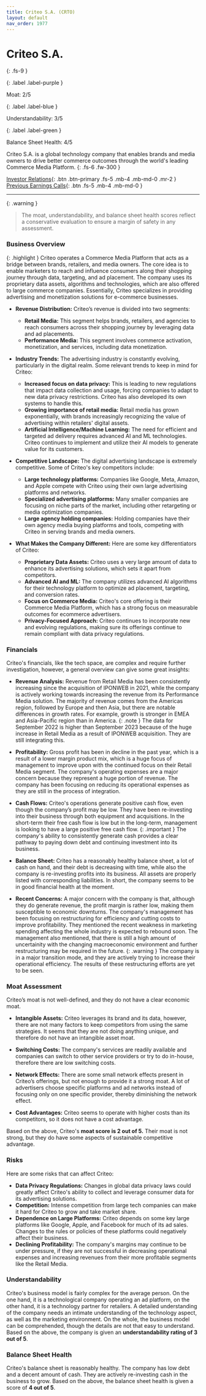 ```yaml
---
title: Criteo S.A. (CRTO)
layout: default
nav_order: 1977
---
```


# Criteo S.A.
{: .fs-9 }

{: .label .label-purple }

Moat: 2/5

{: .label .label-blue }

Understandability: 3/5

{: .label .label-green }

Balance Sheet Health: 4/5

Criteo S.A. is a global technology company that enables brands and media owners to drive better commerce outcomes through the world's leading Commerce Media Platform.
{: .fs-6 .fw-300 }

[Investor Relations](https://www.google.com/search?q=CRTO+investor+relations){: .btn .btn-primary .fs-5 .mb-4 .mb-md-0 .mr-2 }
[Previous Earnings Calls](https://discountingcashflows.com/company/CRTO/transcripts/){: .btn .fs-5 .mb-4 .mb-md-0 }

---

{: .warning }
>The moat, understandability, and balance sheet health scores reflect a conservative evaluation to ensure a margin of safety in any assessment.



### Business Overview
{: .highlight }
Criteo operates a Commerce Media Platform that acts as a bridge between brands, retailers, and media owners. The core idea is to enable marketers to reach and influence consumers along their shopping journey through data, targeting, and ad placement. The company uses its proprietary data assets, algorithms and technologies, which are also offered to large commerce companies. Essentially, Criteo specializes in providing advertising and monetization solutions for e-commerce businesses.

*   **Revenue Distribution:** Criteo’s revenue is divided into two segments:
    *   **Retail Media:** This segment helps brands, retailers, and agencies to reach consumers across their shopping journey by leveraging data and ad placements.
    *   **Performance Media:** This segment involves commerce activation, monetization, and services, including data monetization. 
    
*   **Industry Trends:** The advertising industry is constantly evolving, particularly in the digital realm. Some relevant trends to keep in mind for Criteo:
    *   **Increased focus on data privacy:** This is leading to new regulations that impact data collection and usage, forcing companies to adapt to new data privacy restrictions. Criteo has also developed its own systems to handle this. 
    *  **Growing importance of retail media:** Retail media has grown exponentially, with brands increasingly recognizing the value of advertising within retailers' digital assets.
    *  **Artificial Intelligence/Machine Learning:**  The need for efficient and targeted ad delivery requires advanced AI and ML technologies. Criteo continues to implement and utilize their AI models to generate value for its customers.

*  **Competitive Landscape:** The digital advertising landscape is extremely competitive. Some of Criteo's key competitors include:
    *   **Large technology platforms:** Companies like Google, Meta, Amazon, and Apple compete with Criteo using their own large advertising platforms and networks.
    *   **Specialized advertising platforms:** Many smaller companies are focusing on niche parts of the market, including other retargeting or media optimization companies.
    *   **Large agency holding companies:** Holding companies have their own agency media buying platforms and tools, competing with Criteo in serving brands and media owners.

*  **What Makes the Company Different:** Here are some key differentiators of Criteo:
    *   **Proprietary Data Assets:** Criteo uses a very large amount of data to enhance its advertising solutions, which sets it apart from competitors.
    *   **Advanced AI and ML:** The company utilizes advanced AI algorithms for their technology platform to optimize ad placement, targeting, and conversion rates.
    *   **Focus on Commerce Media:** Criteo's core offering is their Commerce Media Platform, which has a strong focus on measurable outcomes for ecommerce advertisers.
    *   **Privacy-Focused Approach:** Criteo continues to incorporate new and evolving regulations, making sure its offerings continue to remain compliant with data privacy regulations.

### Financials

Criteo's financials, like the tech space, are complex and require further investigation, however, a general overview can give some great insights:

*  **Revenue Analysis:** Revenue from Retail Media has been consistently increasing since the acquisition of IPONWEB in 2021, while the company is actively working towards increasing the revenue from its Performance Media solution. The majority of revenue comes from the Americas region, followed by Europe and then Asia, but there are notable differences in growth rates. For example, growth is stronger in EMEA and Asia-Pacific region than in America.
{: .note }
The data for September 2022 is higher than September 2023 because of the huge increase in Retail Media as a result of IPONWEB acquisition. They are still integrating this.
   
*   **Profitability:** Gross profit has been in decline in the past year, which is a result of a lower margin product mix, which is a huge focus of management to improve upon with the continued focus on their Retail Media segment. The company's operating expenses are a major concern because they represent a huge portion of revenue. The company has been focusing on reducing its operational expenses as they are still in the process of integration.

*  **Cash Flows:** Criteo's operations generate positive cash flow, even though the company’s profit may be low. They have been re-investing into their business through both equipment and acquisitions. In the short-term their free cash flow is low but in the long-term, management is looking to have a large positive free cash flow.
{: .important }
The company's ability to consistently generate cash provides a clear pathway to paying down debt and continuing investment into its business.

*  **Balance Sheet:**  Criteo has a reasonably healthy balance sheet, a lot of cash on hand, and their debt is decreasing with time, while also the company is re-investing profits into its business. All assets are properly listed with corresponding liabilities. In short, the company seems to be in good financial health at the moment.

*   **Recent Concerns:** A major concern with the company is that, although they do generate revenue, the profit margin is rather low, making them susceptible to economic downturns. The company's management has been focusing on restructuring for efficiency and cutting costs to improve profitability. They mentioned the recent weakness in marketing spending affecting the whole industry is expected to rebound soon. The management also mentioned, that there is still a high amount of uncertainity with the changing macroeconomic environment and further restructuring may be required in the future.
{: .warning }
The company is in a major transition mode, and they are actively trying to increase their operational efficiency. The results of these restructuring efforts are yet to be seen.

### Moat Assessment
Criteo’s moat is not well-defined, and they do not have a clear economic moat.

*   **Intangible Assets:** Criteo leverages its brand and its data, however, there are not many factors to keep competitors from using the same strategies. It seems that they are not doing anything unique, and therefore do not have an intangible asset moat.

*   **Switching Costs:** The company's services are readily available and companies can switch to other service providers or try to do in-house, therefore there are low switching costs.

*   **Network Effects:** There are some small network effects present in Criteo’s offerings, but not enough to provide it a strong moat. A lot of advertisers choose specific platforms and ad networks instead of focusing only on one specific provider, thereby diminishing the network effect.

*  **Cost Advantages:** Criteo seems to operate with higher costs than its competitors, so it does not have a cost advantage.

Based on the above, Criteo's **moat score is 2 out of 5.** Their moat is not strong, but they do have some aspects of sustainable competitive advantage.

### Risks
Here are some risks that can affect Criteo:

*  **Data Privacy Regulations:** Changes in global data privacy laws could greatly affect Criteo's ability to collect and leverage consumer data for its advertising solutions.
*  **Competition:** Intense competition from large tech companies can make it hard for Criteo to grow and take market share.
* **Dependence on Large Platforms:** Criteo depends on some key large platforms like Google, Apple, and Facebook for much of its ad sales. Changes to the rules or policies of these platforms could negatively affect their business. 
*   **Declining Profitability:** The company's margins may continue to be under pressure, if they are not successful in decreasing operational expenses and increasing revenues from their more profitable segments like the Retail Media.

### Understandability
Criteo's business model is fairly complex for the average person. On the one hand, it is a technological company operating an ad platform, on the other hand, it is a technology partner for retailers. A detailed understanding of the company needs an intimate understanding of the technology aspect, as well as the marketing environment. On the whole, the business model can be comprehended, though the details are not that easy to understand. Based on the above, the company is given an **understandability rating of 3 out of 5**.

### Balance Sheet Health
Criteo's balance sheet is reasonably healthy. The company has low debt and a decent amount of cash. They are actively re-investing cash in the business to grow. Based on the above, the balance sheet health is given a score of **4 out of 5**.